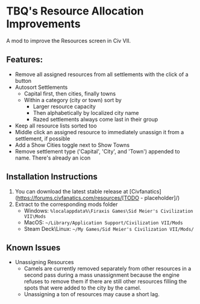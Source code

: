 # TBQ's Resource Allocation Improvements

A mod to improve the Resources screen in Civ VII.

## Features:

- Remove all assigned resources from all settlements with the click of a button
- Autosort Settlements
    - Capital first, then cities, finally towns
    - Within a category (city or town) sort by
        - Larger resource capacity
        - Then alphabetically by localized city name
        - Razed settlements always come last in their group
- Keep all resource lists sorted too
- Middle click an assigned resource to immediately unassign it from a settlement, if possible
- Add a Show Cities toggle next to Show Towns
- Remove settlement type ('Capital', 'City', and 'Town') appended to name. There's already an icon

## Installation Instructions

1. You can download the latest stable release at [Civfanatics](https://forums.civfanatics.com/resources/[TODO - placeholder]/)
2. Extract to the corresponding mods folder
    - Windows: `%localappdata%\Firaxis Games\Sid Meier's Civilization VII\Mods`
    - MacOS: `~/Library/Application Support/Civilization VII/Mods`
    - Steam Deck\Linux: `~/My Games/Sid Meier's Civilization VII/Mods/`

## Known Issues

- Unassigning Resources
    - Camels are currently removed separately from other resources in a second pass during a mass unassignment because the engine refuses to remove them if there are still other resources filling the spots that were added to the city by the camel.
    - Unassigning a ton of resources may cause a short lag.
